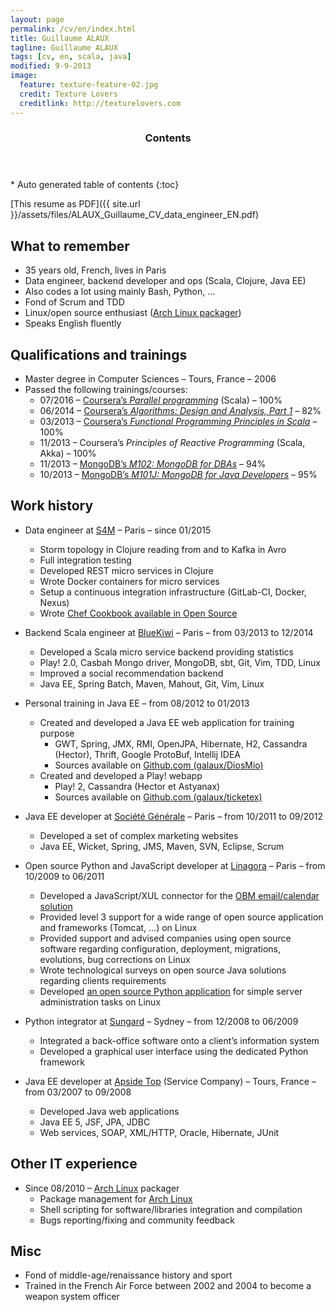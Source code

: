 ```yaml
---
layout: page
permalink: /cv/en/index.html
title: Guillaume ALAUX
tagline: Guillaume ALAUX
tags: [cv, en, scala, java]
modified: 9-9-2013
image:
  feature: texture-feature-02.jpg
  credit: Texture Lovers
  creditlink: http://texturelovers.com
---
```


<section id="table-of-contents" class="toc">
  <header>
    <h3 >Contents</h3>
  </header>
<div id="drawer" markdown="1">
*  Auto generated table of contents
{:toc}
</div>
</section><!-- /#table-of-contents -->

[This resume as PDF]({{ site.url }}/assets/files/ALAUX_Guillaume_CV_data_engineer_EN.pdf)

## What to remember

- 35 years old, French, lives in Paris
- Data engineer, backend developer and ops (Scala, Clojure, Java EE)
- Also codes a lot using mainly Bash, Python, …
- Fond of Scrum and TDD
- Linux/open source enthusiast ([Arch Linux packager](https://www.archlinux.org/developers/#guillaume))
- Speaks English fluently

## Qualifications and trainings

- Master degree in Computer Sciences – Tours, France – 2006
- Passed the following trainings/courses:
  - 07/2016 – [Coursera’s *Parallel programming*](https://www.coursera.org/learn/parprog1) (Scala) – 100%
  - 06/2014 – [Coursera’s *Algorithms: Design and Analysis, Part 1*](https://www.coursera.org/learn/algorithm-design-analysis) – 82%
  - 03/2013 – [Coursera’s *Functional Programming Principles in Scala*](https://www.coursera.org/learn/progfun1) – 100%
  - 11/2013 – Coursera’s *Principles of Reactive Programming* (Scala, Akka) – 100%
  - 11/2013 – [MongoDB’s *M102: MongoDB for DBAs*](https://university.mongodb.com/courses/M102/about) – 94%
  - 10/2013 – [MongoDB’s *M101J: MongoDB for Java Developers*](https://university.mongodb.com/courses/M101J/about) – 95%

## Work history

- Data engineer at [S4M](http://www.s4m.io/) – Paris – since 01/2015
  - Storm topology in Clojure reading from and to Kafka in Avro
  - Full integration testing
  - Developed REST micro services in Clojure
  - Wrote Docker containers for micro services
  - Setup a continuous integration infrastructure (GitLab-CI, Docker, Nexus)
  - Wrote [Chef Cookbook available in Open Source](https://gitlab.com/s4m-chef-repositories/storm-platform)

- Backend Scala engineer at [BlueKiwi](http://www.bluekiwi-software.com/fr/) – Paris – from 03/2013 to 12/2014
  - Developed a Scala micro service backend providing statistics
  - Play! 2.0, Casbah Mongo driver, MongoDB, sbt, Git, Vim, TDD, Linux
  - Improved a social recommendation backend
  - Java EE, Spring Batch, Maven, Mahout, Git, Vim, Linux

- Personal training in Java EE – from 08/2012 to 01/2013
  - Created and developed a Java EE web application for training purpose
    - GWT, Spring, JMX, RMI, OpenJPA, Hibernate, H2, Cassandra (Hector), Thrift, Google ProtoBuf, Intellij IDEA
    - Sources available on [Github.com (galaux/DiosMio)](https://github.com/galaux/diosmio)
  - Created and developed a Play! webapp
    - Play! 2, Cassandra (Hector et Astyanax)
    - Sources available on [Github.com (galaux/ticketex)](https://github.com/galaux/ticketex)

- Java EE developer at [Société Générale](http://societegenerale.fr/) – Paris – from 10/2011 to 09/2012
  - Developed a set of complex marketing websites
  - Java EE, Wicket, Spring, JMS, Maven, SVN, Eclipse, Scrum

- Open source Python and JavaScript developer at [Linagora](http://www.linagora.com/) – Paris – from 10/2009 to 06/2011
  - Developed a JavaScript/XUL connector for the [OBM email/calendar solution](http://www.obm.org/)
  - Provided level 3 support for a wide range of open source application and frameworks (Tomcat, …) on Linux
  - Provided support and advised companies using open source software regarding configuration, deployment, migrations, evolutions, bug corrections on Linux
  - Wrote technological surveys on open source Java solutions regarding clients requirements
  - Developed [an open source Python application](https://github.com/bdonnette/PACHA) for simple server administration tasks on Linux

- Python integrator at [Sungard](http://www.sungard.com/) – Sydney – from 12/2008 to 06/2009
  - Integrated a back-office software onto a client’s information system
  - Developed a graphical user interface using the dedicated Python framework

- Java EE developer at [Apside Top](http://www.apside.fr) (Service Company) – Tours, France – from 03/2007 to 09/2008
  - Developed Java web applications
  - Java EE 5, JSF, JPA, JDBC
  - Web services, SOAP, XML/HTTP, Oracle, Hibernate, JUnit

## Other IT experience

- Since 08/2010 – [Arch Linux](http://www.archlinux.org/) packager
  - Package management for [Arch Linux](http://www.archlinux.org/)
  - Shell scripting for software/libraries integration and compilation
  - Bugs reporting/fixing and community feedback

## Misc

- Fond of middle-age/renaissance history and sport
- Trained in the French Air Force between 2002 and 2004 to become a weapon system officer
